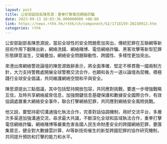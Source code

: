 ```yaml
---
layout: post
title: 公安部副部長陳思源：重拳打擊電信網絡詐騙
date: 2023-09-13 16:03:36.000000000 +08:00
link: https://news.rthk.hk/rthk/ch/component/k2/1718159-20230913.htm
categories: rthk
---
```


公安部副部長陳思源說，當前全球性的安全問題愈加突出，傳統犯罪在互聯網等新技術作用下翻陳出新，網絡洗錢、網絡賭博、電信網絡詐騙、黑客攻擊等新型犯罪形態肆意滋生，交織疊加，網絡安全問題聯動性、跨國性、多樣性更加突出。

來港出席網絡警政論壇的陳思源致辭表示，將全面準確、堅定不移貫徹一國兩制方針，大力支持警務處開展全球警務交流合作，也願和各方一道以論壇為契機，積極踐行全球安全倡議，共同維護網絡空間和平與安全。 

陳思源提出三點倡議，其中包括堅持開放包容，共同應對挑戰，要進一步增強戰略互信，及時共享網絡威脅信息，加強關鍵信息基礎保護和數據安全國際合作，有效協調處置重大網絡安全事件，聯合打擊網絡犯罪，共同應對網絡安全風險挑戰。 

他又說，要堅持密切溝通強化執法合作，完善對話協調機制，用好交流平台，多層次多渠道加強溝通交流，尋求最大共識，不斷深化全球和區域執法合作，重拳打擊電信網絡詐騙，網絡賭博等嚴重危害各國人民生命財產安全的跨國網絡犯罪，要匯集眾志，健全對大數據雲計算、AI等新技術催生的新型跨國犯罪的協作研究機制，共同提升預防和打擊的能力和水平。

